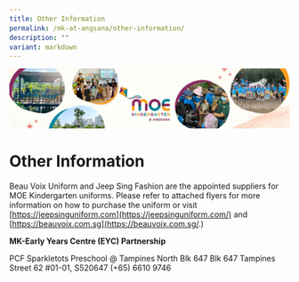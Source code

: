 ```yaml
---
title: Other Information
permalink: /mk-at-angsana/other-information/
description: ""
variant: markdown
---
```

![](/images/MK-Angsana.jpg)


Other Information
=================

Beau Voix Uniform and Jeep Sing Fashion are the appointed suppliers for MOE Kindergarten
uniforms. Please refer to attached flyers for more information on how to purchase the uniform or
visit
[https://jeepsinguniform.com](https://jeepsinguniform.com/) and [https://beauvoix.com.sg](https://beauvoix.com.sg/.)



<b>MK-Early Years Centre (EYC) Partnership</b>

PCF Sparkletots Preschool @ Tampines North Blk 647
Blk 647 Tampines Street 62 #01-01, S520647
(+65) 6610 9746

  
